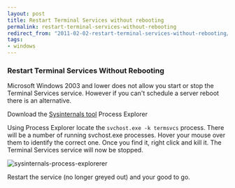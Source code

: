 ```yaml
---
layout: post
title: Restart Terminal Services without rebooting
permalink: restart-terminal-services-without-rebooting
redirect_from: "2011-02-02-restart-terminal-services-without-rebooting/"
tags:
- windows
---
```


### Restart Terminal Services Without Rebooting
Microsoft Windows 2003 and lower does not allow you start or stop the Terminal Services service. However if you can't schedule a server reboot there is an alternative.

Download the [Sysinternals tool](http://technet.microsoft.com/en-us/sysinternals) Process Explorer  

Using Process Explorer locate the `svchost.exe -k termsvcs` process. There will be a number of running svchost.exe processes. Hover your mouse over them to identify the correct one. Once you find it, right click and kill it. The Terminal Services service will now be stopped.

![sysinternals-process-explorerer](/content/img/sysinternals-process-explorerer.jpg)

Restart the service (no longer greyed out) and your good to go.
